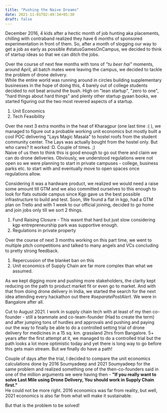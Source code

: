 ```yaml
---
title: "Pushing the Naive Dreams"
date: 2021-11-01T02:49:34+05:30
draft: false
---
```


December 2016, 4 kids after a hectic month of job hunting aka placements, chilling with contraband realized they have 6 months of sponsored experimentation in front of them.
So, after a month of slogging our way to get a job as early as possible #statusGamesOnCampus, we decided to think of startup ideas so that we can ditch the jobs.

Over the course of next few months with tons of _"tu beer hai"_ moments, around April, all batch mates were leaving the campus, we decided to tackle the problem of drone delivery.  
While the entire world was running around in circles building supplementary businesses in the hope of doing this, 4 barely out of college students decided to not beat around the bush. High on "lean startup", "zero to one", "hard things about hard things" and plenty other startup gyaan books, we started figuring out the two most revered aspects of a startup.
1. Unit Economics
2. Tech Feasibility

Over the next 3 extra months in the heat of Kharagpur (one last time :( ), we managed to figure out a probable working unit economics but mostly built a cool POC delivering "Lays Magic Masala" to hostel roofs from the student community center. The Lays was actually bought from the hostel only. But who cares? It worked :D. Couple of times. ;)   
Naive of us then to think this is good enough to go out there and claim we can do drone deliveries. Obviously, we understood regulations were not open so we were planning to start in private campuses - college, business parks etc. to start with and eventually move to open spaces once regulations allow.  

Considering it was a hardware product, we realized we would need a raise some amount till GTM and we also committed ourselves to this enough to look for flats outside campus since Kgp gave us the best possible infrastructure to build and test. Soon, We found a flat in kgp, had a GTM plan on Trello and with 1 week to our official joining, decided to go home and join jobs only till we sort 2 things.  
1. Fund Raising Closure - This wasnt that hard but just slow considering kgp entrepreneurship park was supportive enough.
2. Regulations in private property

Over the course of next 3 months working on this part time, we went to multiple pitch competitions and talked to many angels and VCs concluding to pretty strong feedback.
1. Repercussion of the blanket ban on this
2. Unit economics of Supply Chain are far more complex than what we assumed.

As we kept digging more and pushing more stakeholders, the clarity kept reducing on the path to product market fit or even go to market. 
And with that from doing drone delivery in India, we started the search for the next idea attending every hackathon out there _#separatePostAlert_. We were in Bangalore after all.

Cut to August 2021.
I work in supply chain tech with at least of my then co-founder - still a teammate and co-team-founder (Had to create the term) and after jumping tons of hurdles and approvals and pushing and paying our the way to finally be able to do a controlled setting trial of drone delivery for medicines in a 15 sq. km. grassland 2hrs from Bangalore. 
5+ years after the first attempt at it, we managed to do a controlled trial but the path looks a lot more optimistic today and yet there is long way to go before this gets main stream. But we finally do have a path! 

Couple of days after the trial, I decided to compare the unit economics calculations done by 2016 Soumyadeep and 2021 Soumyadeep for the same problem and realized something one of the then-co-founders said in one of the million arguments we were having then - 
__"If you really want to solve Last Mile using Drone Delivery, You should work in Supply Chain first."__  
He could not be more right. 2016 economics was far from reality, but well, 2021 economics is also far from what will make it sustainable.  

But that is the problem to be solved!

